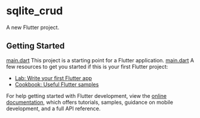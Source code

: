 # sqlite_crud

A new Flutter project.

## Getting Started
[main.dart](lib%2Fmain.dart)
This project is a starting point for a Flutter application.
[main.dart](lib%2Fmain.dart)
A few resources to get you started if this is your first Flutter project:

- [Lab: Write your first Flutter app](https://docs.flutter.dev/get-started/codelab)
- [Cookbook: Useful Flutter samples](https://docs.flutter.dev/cookbook)

For help getting started with Flutter development, view the
[online documentation](https://docs.flutter.dev/), which offers tutorials,
samples, guidance on mobile development, and a full API reference.
